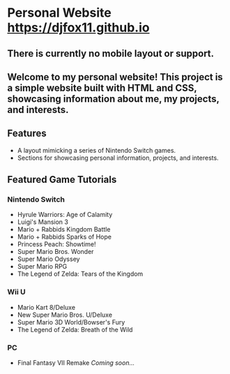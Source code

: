 # Personal Website https://djfox11.github.io
## **There is currently no mobile layout or support.**

## Welcome to my personal website! This project is a simple website built with HTML and CSS, showcasing information about me, my projects, and interests.

## Features

- A layout mimicking a series of Nintendo Switch games.
- Sections for showcasing personal information, projects, and interests.

## Featured Game Tutorials

### Nintendo Switch

- Hyrule Warriors: Age of Calamity
- Luigi's Mansion 3
- Mario + Rabbids Kingdom Battle
- Mario + Rabbids Sparks of Hope
- Princess Peach: Showtime!
- Super Mario Bros. Wonder
- Super Mario Odyssey
- Super Mario RPG
- The Legend of Zelda: Tears of the Kingdom

### Wii U
- Mario Kart 8/Deluxe
- New Super Mario Bros. U/Deluxe
- Super Mario 3D World/Bowser's Fury
- The Legend of Zelda: Breath of the Wild

### PC
- Final Fantasy VII Remake
_Coming soon..._
